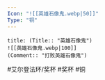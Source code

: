 ```yaml
---
Icon: "![[英雄石像鬼.webp|50]]"
Type: "铜"
---
```

```ad-common-bronze-trophy
title: (Title:: "英雄石像鬼")
![[英雄石像鬼.webp|100]]
(Comment:: "打败英雄石像鬼")
```

#艾尔登法环/奖杯 #奖杯 #铜